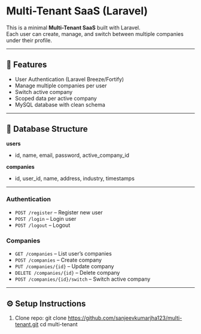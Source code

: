 # Multi-Tenant SaaS (Laravel)

This is a minimal **Multi-Tenant SaaS** built with Laravel.  
Each user can create, manage, and switch between multiple companies under their profile.

---

## 🚀 Features
- User Authentication (Laravel Breeze/Fortify)
- Manage multiple companies per user
- Switch active company
- Scoped data per active company
- MySQL database with clean schema

---

## 📂 Database Structure
**users**
- id, name, email, password, active_company_id

**companies**
- id, user_id, name, address, industry, timestamps

---

### Authentication
- `POST /register` – Register new user
- `POST /login` – Login user
- `POST /logout` – Logout

### Companies
- `GET /companies` – List user’s companies
- `POST /companies` – Create company
- `PUT /companies/{id}` – Update company
- `DELETE /companies/{id}` – Delete company
- `POST /companies/{id}/switch` – Switch active company

---

## ⚙️ Setup Instructions
1. Clone repo:
   git clone https://github.com/sanjeevkumarjha123/multi-tenant.git
   cd multi-tenant
